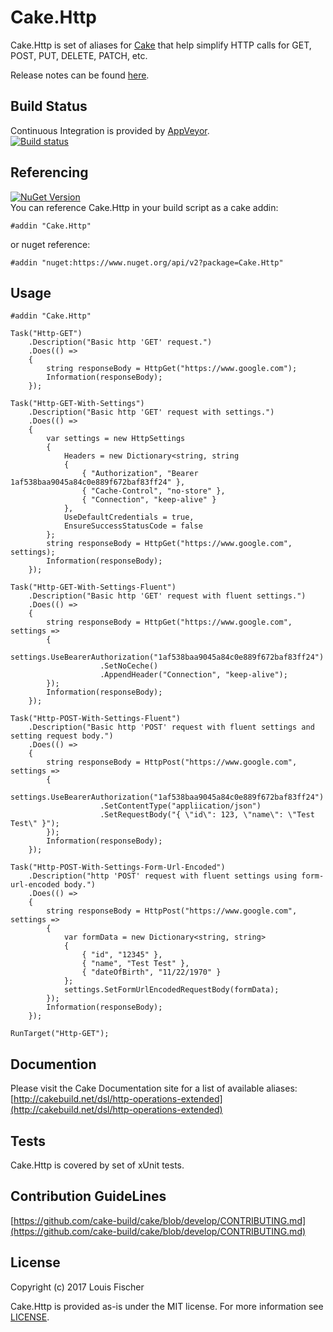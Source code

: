# Cake.Http
Cake.Http is set of aliases for [Cake](http://cakebuild.net/) that help simplify HTTP calls for GET, POST, PUT, DELETE, PATCH, etc.

Release notes can be found [here](ReleaseNotes.md).

## Build Status
Continuous Integration is provided by [AppVeyor](https://www.appveyor.com).  
[![Build status](https://ci.appveyor.com/api/projects/status/le61twvbmwct99cc?svg=true)](https://ci.appveyor.com/project/louisfischer/cake-http)


## Referencing
[![NuGet Version](http://img.shields.io/nuget/v/Cake.Http.svg?style=flat)](https://www.nuget.org/packages/Cake.Http/)  
You can reference Cake.Http in your build script as a cake addin:
```cake
#addin "Cake.Http"
```  
 
or nuget reference:  
```cake
#addin "nuget:https://www.nuget.org/api/v2?package=Cake.Http"
```

## Usage

```cake
#addin "Cake.Http"

Task("Http-GET")
    .Description("Basic http 'GET' request.") 
    .Does(() =>
    {
        string responseBody = HttpGet("https://www.google.com");
        Information(responseBody);    
    });

Task("Http-GET-With-Settings")
    .Description("Basic http 'GET' request with settings.") 
    .Does(() =>
    {
        var settings = new HttpSettings
        {
            Headers = new Dictionary<string, string
            {
                { "Authorization", "Bearer 1af538baa9045a84c0e889f672baf83ff24" },
                { "Cache-Control", "no-store" },
                { "Connection", "keep-alive" } 
            },
            UseDefaultCredentials = true,
            EnsureSuccessStatusCode = false
        };
        string responseBody = HttpGet("https://www.google.com", settings);
        Information(responseBody);    
    });

Task("Http-GET-With-Settings-Fluent")
    .Description("Basic http 'GET' request with fluent settings.") 
    .Does(() =>
    {
        string responseBody = HttpGet("https://www.google.com", settings => 
        {
            settings.UseBearerAuthorization("1af538baa9045a84c0e889f672baf83ff24")
                    .SetNoCeche()
                    .AppendHeader("Connection", "keep-alive");
        });
        Information(responseBody);    
    });

Task("Http-POST-With-Settings-Fluent")
    .Description("Basic http 'POST' request with fluent settings and setting request body.") 
    .Does(() =>
    {
        string responseBody = HttpPost("https://www.google.com", settings => 
        {
            settings.UseBearerAuthorization("1af538baa9045a84c0e889f672baf83ff24")
                    .SetContentType("appliication/json")
                    .SetRequestBody("{ \"id\": 123, \"name\": \"Test Test\" }");
        });
        Information(responseBody);    
    });

Task("Http-POST-With-Settings-Form-Url-Encoded")
    .Description("http 'POST' request with fluent settings using form-url-encoded body.") 
    .Does(() =>
    {
        string responseBody = HttpPost("https://www.google.com", settings => 
        {
            var formData = new Dictionary<string, string>
            {
                { "id", "12345" },
                { "name", "Test Test" },
                { "dateOfBirth", "11/22/1970" }
            };
            settings.SetFormUrlEncodedRequestBody(formData);
        });
        Information(responseBody);    
    });

RunTarget("Http-GET");
```

## Documention

Please visit the Cake Documentation site for a list of available aliases:  
[http://cakebuild.net/dsl/http-operations-extended](http://cakebuild.net/dsl/http-operations-extended)

## Tests

Cake.Http is covered by set of xUnit tests.

## Contribution GuideLines

[https://github.com/cake-build/cake/blob/develop/CONTRIBUTING.md](https://github.com/cake-build/cake/blob/develop/CONTRIBUTING.md)

## License

Copyright (c) 2017 Louis Fischer

Cake.Http is provided as-is under the MIT license. For more information see [LICENSE](https://github.com/louisfischer/Cake.Httpp/blob/master/LICENSE).